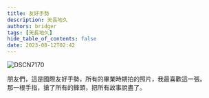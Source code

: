 ```yaml
---
title: 友好手勢
description: 天長地久
authors: bridger
tags: [天長地久]
hide_table_of_contents: false
date: 2023-08-12T02:42
---
```


![DSCN7170](https://e.brid.cf/i/2023/08/12/ntz6sh.webp)

<!-- truncate -->

朋友們，這是國際友好手勢，所有的畢業時期拍的照片，我最喜歡這一張。  
那一根手指，搶了所有的鋒頭，把所有故事說盡了。  